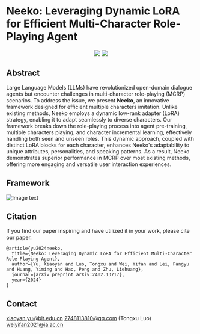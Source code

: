 # Neeko: Leveraging Dynamic LoRA for Efficient Multi-Character Role-Playing Agent

<p align="center">
<a href="https://github.com/weiyifan1023/Neeko/blob/main/LICENSE">
<img src='https://img.shields.io/badge/Code%20License-Apache_2.0-green.svg'></a>
<img src='https://img.shields.io/badge/python-3.9+-blue.svg'>
</p>

## Abstract
Large Language Models (LLMs) have revolutionized open-domain dialogue agents but encounter challenges in multi-character role-playing (MCRP) scenarios.
To address the issue, we present **Neeko**, an innovative framework designed for efficient multiple characters imitation.
Unlike existing methods, Neeko employs a dynamic low-rank adapter (LoRA) strategy, enabling it to adapt seamlessly to diverse characters.
Our framework breaks down the role-playing process into
agent pre-training, multiple characters playing, and character incremental learning, effectively handling both seen and unseen roles.
This dynamic approach, coupled with distinct LoRA blocks for each character, enhances Neeko's adaptability to unique attributes, personalities, and speaking patterns.
As a result, Neeko demonstrates superior performance in MCRP over most existing methods, offering more engaging and versatile user interaction experiences.

## Framework
![Image text](https://github.com/weiyifan1023/Neeko/blob/main/OverallFrame.png)

## Citation
If you find our paper inspiring and have utilized it in your work, please cite our paper.
```
@article{yu2024neeko,
  title={Neeko: Leveraging Dynamic LoRA for Efficient Multi-Character Role-Playing Agent},
  author={Yu, Xiaoyan and Luo, Tongxu and Wei, Yifan and Lei, Fangyu and Huang, Yiming and Hao, Peng and Zhu, Liehuang},
  journal={arXiv preprint arXiv:2402.13717},
  year={2024}
}
```

## Contact
xiaoyan.yu@bit.edu.cn  2748113810@qq.com (Tongxu Luo)  weiyifan2021@ia.ac.cn
